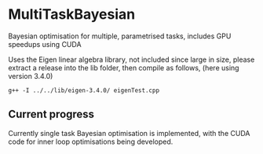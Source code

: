 # MultiTaskBayesian

Bayesian optimisation for multiple, parametrised tasks, includes GPU speedups using CUDA

Uses the Eigen linear algebra library, not included since large in size, please extract a release into the lib folder, then compile as follows, (here using version 3.4.0)
```shell
g++ -I ../../lib/eigen-3.4.0/ eigenTest.cpp
```

## Current progress

Currently single task Bayesian optimisation is implemented, with the CUDA code for inner loop optimisations being developed.
